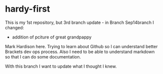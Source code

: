 # hardy-first
This is my 1st repository, but 3rd branch update - in Branch Sep14branch I changed:
- addition of pciture of great grandpappy

Mark Hardison here. Trying to learn about Github so I can understand better Brackets dev ops process.
Also I need to be able to understand markdown so that I can do some documentation.

With this branch I want to update what I thought I knew.
